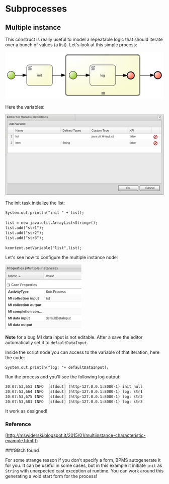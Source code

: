 # Subprocesses

## Multiple instance

This construct is really useful to model a repeatable logic that should iterate over a bunch of values (a list). Let's look at this simple process:

![process](imgs/img_001.png)

Here the variables:

![variables](imgs/img_002.png)

The init task initialize the list:

    System.out.println("init " + list);

    list = new java.util.ArrayList<String>();
    list.add("str1");
    list.add("str2");
    list.add("str3");

    kcontext.setVariable("list",list);

Let's see how to configure the multiple instance node:

![variables](imgs/img_003.png)

**Note** for a bug MI data input is not editable. After a save the editor automatically set it to `defaultDataInput`.

Inside the script node you can access to the variable of that iteration, here the code:

    System.out.println("log: "+ defaultDataInput);

Run the process and you'll see the following log output:

    20:07:53,653 INFO  [stdout] (http-127.0.0.1:8080-1) init null
    20:07:53,664 INFO  [stdout] (http-127.0.0.1:8080-1) log: str1
    20:07:53,675 INFO  [stdout] (http-127.0.0.1:8080-1) log: str2
    20:07:53,681 INFO  [stdout] (http-127.0.0.1:8080-1) log: str3

It work as designed!

### Reference
[http://mswiderski.blogspot.it/2015/01/multiinstance-characteristic-example.html]()

###Glitch found

For some strange reason if you don't specify a form, BPMS autogenerate it for you. It can be useful in some cases, but in this example it initiate `init` as `String` with unexpected cast exception at runtime. You can work around this generating a void start form for the process!
